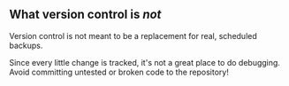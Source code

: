 ##  What version control is *not*

Version control is not meant to be a replacement for real, scheduled backups.

Since every little change is tracked, it's not a great place to do debugging. Avoid committing untested or broken code to the repository!